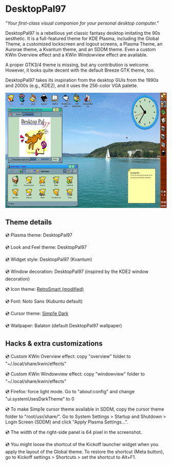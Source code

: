 # DesktopPal97

*"Your first-class visual companion for your personal desktop computer."*

DesktopPal97 is a rebellious yet classic fantasy desktop imitating the 90s aesthetic.
It is a full-featured theme for KDE Plasma, including the Global Theme, a customized lockscreen and logout screens, a Plasma Theme, an Aurorae theme, a Kvantum theme, and an SDDM theme. Even a custom KWin Overview effect and a KWin Windowview effect are available.

A proper GTK3/4 theme is missing, but any contribution is welcome. However, it looks quite decent with the default Breeze GTK theme, too.

DesktopPal97 takes its inspiration from the desktop GUIs from the 1990s and 2000s (e.g., KDE2), and it uses the 256-color VGA palette.

<img src="artwork/preview.png" width="640" height="360">

## Theme details

:cd: Plasma theme: DesktopPal97

:cd: Look and Feel theme: DesktopPal97

:cd: Widget style: DesktopPal97 (Kvantum)

:cd: Window decoration: DesktopPal97 (inspired by the KDE2 window decoration)

:cd: Icon theme: [RetroSmart (modified)](https://github.com/mdomlop/retrosmart-icon-theme)

:cd: Font: Noto Sans (Kubuntu default)

:cd: Cursor theme: [Simp1e Dark](https://www.pling.com/p/1932768)

:cd: Wallpaper: Balaton (default DesktopPal97 wallpaper)

## Hacks & extra customizations

:cd: Custom KWin Overview effect: copy "overview" folder to "~/.local/share/kwin/effects"

:cd: Custom KWin Windowview effect: copy "windowview" folder to "~/.local/share/kwin/effects"

:cd: Firefox: force light mode. Go to "about:config" and change "ui.systemUsesDarkTheme" to 0

:cd: To make Simp1e cursor theme available in SDDM, copy the cursor theme folder to "root/usr/share/". Go to System Settings > Startup and Shutdown > Login Screen (SDDM) and click "Apply Plasma Settings...".

:cd: The width of the right-side panel is 64 pixel in the screenshot.

:cd: You might loose the shortcut of the Kickoff launcher widget when you apply the layout of the Global theme. To restore the shortcut (Meta button), go to Kickoff settings > Shortcuts > set the shortcut to Alt+F1.
